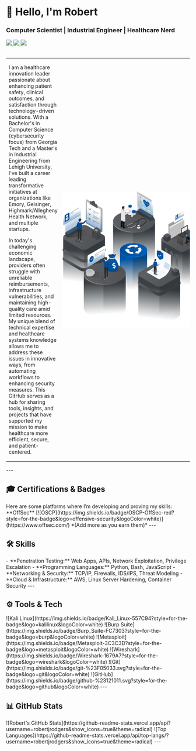<h1 align="left">👋 Hello, I'm Robert</h1>
<h3 align="left">Computer Scientist | Industrial Engineer | Healthcare Nerd</h3>
<div align="left">
  <a href="mailto:robert@example.com" target="_blank">
    <img src="https://img.shields.io/badge/Email-D14836?style=for-the-badge&logo=gmail&logoColor=white" />
  </a>
  <a href="https://www.linkedin.com/in/robertjrodgers/" target="_blank">
    <img src="https://img.shields.io/badge/LinkedIn-0077B5?style=for-the-badge&logo=linkedin&logoColor=white" />
  </a>
  <a href="https://github.com/robertjrodgers" target="_blank">
    <img src="https://img.shields.io/badge/GitHub-181717?style=for-the-badge&logo=github&logoColor=white" />
  </a>
</div>
<br>
<table>
  <tr>
    <td valign="top">
      <p>I am a healthcare innovation leader passionate about enhancing patient safety, clinical outcomes, and satisfaction through technology-driven solutions. With a Bachelor's in Computer Science (cybersecurity focus) from Georgia Tech and a Master's in Industrial Engineering from Lehigh University, I've built a career leading transformative initiatives at organizations like Emory, Geisinger, Highmark/Allegheny Health Network, and multiple startups.</p>
      <p>In today's challenging economic landscape, providers often struggle with unreliable reimbursements, infrastructure vulnerabilities, and maintaining high-quality care amid limited resources. My unique blend of technical expertise and healthcare systems knowledge allows me to address these issues in innovative ways, from automating workflows to enhancing security measures. This GitHub serves as a hub for sharing tools, insights, and projects that have supported my mission to make healthcare more efficient, secure, and patient-centered.</p>
    </td>
    <td>
      <img src="images/1.png" alt="Image1" style="width:385px; height:371px; max-width:none;">
    </td>
  </tr>
</table>
---
<h2 align="left">🎓 Certifications & Badges</h2>
Here are some platforms where I’m developing and proving my skills:
**OffSec**
[![OSCP](https://img.shields.io/badge/OSCP-OffSec-red?style=for-the-badge&logo=offensive-security&logoColor=white)](https://www.offsec.com/)
*(Add more as you earn them)*
<!-- **Hack The Box**
[![HTB Badge](https://www.hackthebox.com/badge/image/12345)](https://app.hackthebox.com/profile/12345)
*(Replace `12345` with your actual HTB ID — this badge updates automatically)* -->
---
<h2 align="left">🛠 Skills</h2>
- **Penetration Testing:** Web Apps, APIs, Network Exploitation, Privilege Escalation
- **Programming Languages:** Python, Bash, JavaScript
- **Networking & Security:** TCP/IP, Firewalls, IDS/IPS, Threat Modeling
- **Cloud & Infrastructure:** AWS, Linux Server Hardening, Container Security
---
<h2 align="left">⚙️ Tools & Tech</h2>
![Kali Linux](https://img.shields.io/badge/Kali_Linux-557C94?style=for-the-badge&logo=kalilinux&logoColor=white)
![Burp Suite](https://img.shields.io/badge/Burp_Suite-FC7303?style=for-the-badge&logo=burp&logoColor=white)
![Metasploit](https://img.shields.io/badge/Metasploit-3C3C3D?style=for-the-badge&logo=metasploit&logoColor=white)
![Wireshark](https://img.shields.io/badge/Wireshark-1679A7?style=for-the-badge&logo=wireshark&logoColor=white)
![Git](https://img.shields.io/badge/git-%23F05033.svg?style=for-the-badge&logo=git&logoColor=white)
![GitHub](https://img.shields.io/badge/github-%23121011.svg?style=for-the-badge&logo=github&logoColor=white)
---
<h2 align="left">📊 GitHub Stats</h2>
![Robert's GitHub Stats](https://github-readme-stats.vercel.app/api?username=robertjrodgers&show_icons=true&theme=radical)
![Top Languages](https://github-readme-stats.vercel.app/api/top-langs/?username=robertjrodgers&show_icons=true&theme=radical)
---
